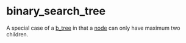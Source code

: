 # binary_search_tree

A special case of a [b_tree](mathematics/b_tree) in that a [node](mathematics/node) can only have maximum two children.

